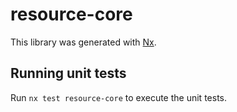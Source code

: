 # resource-core

This library was generated with [Nx](https://nx.dev).

## Running unit tests

Run `nx test resource-core` to execute the unit tests.
